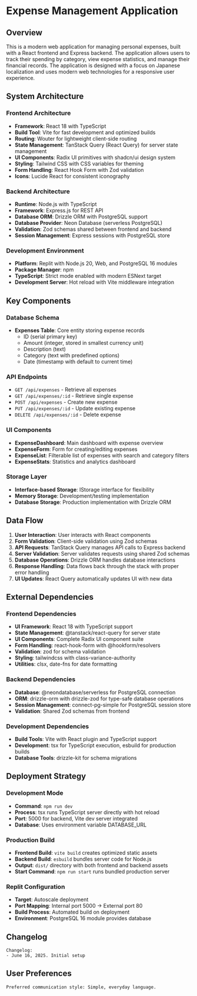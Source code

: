 # Expense Management Application

## Overview

This is a modern web application for managing personal expenses, built with a React frontend and Express backend. The application allows users to track their spending by category, view expense statistics, and manage their financial records. The application is designed with a focus on Japanese localization and uses modern web technologies for a responsive user experience.

## System Architecture

### Frontend Architecture
- **Framework**: React 18 with TypeScript
- **Build Tool**: Vite for fast development and optimized builds
- **Routing**: Wouter for lightweight client-side routing
- **State Management**: TanStack Query (React Query) for server state management
- **UI Components**: Radix UI primitives with shadcn/ui design system
- **Styling**: Tailwind CSS with CSS variables for theming
- **Form Handling**: React Hook Form with Zod validation
- **Icons**: Lucide React for consistent iconography

### Backend Architecture
- **Runtime**: Node.js with TypeScript
- **Framework**: Express.js for REST API
- **Database ORM**: Drizzle ORM with PostgreSQL support
- **Database Provider**: Neon Database (serverless PostgreSQL)
- **Validation**: Zod schemas shared between frontend and backend
- **Session Management**: Express sessions with PostgreSQL store

### Development Environment
- **Platform**: Replit with Node.js 20, Web, and PostgreSQL 16 modules
- **Package Manager**: npm
- **TypeScript**: Strict mode enabled with modern ESNext target
- **Development Server**: Hot reload with Vite middleware integration

## Key Components

### Database Schema
- **Expenses Table**: Core entity storing expense records
  - ID (serial primary key)
  - Amount (integer, stored in smallest currency unit)
  - Description (text)
  - Category (text with predefined options)
  - Date (timestamp with default to current time)

### API Endpoints
- `GET /api/expenses` - Retrieve all expenses
- `GET /api/expenses/:id` - Retrieve single expense
- `POST /api/expenses` - Create new expense
- `PUT /api/expenses/:id` - Update existing expense
- `DELETE /api/expenses/:id` - Delete expense

### UI Components
- **ExpenseDashboard**: Main dashboard with expense overview
- **ExpenseForm**: Form for creating/editing expenses
- **ExpenseList**: Filterable list of expenses with search and category filters
- **ExpenseStats**: Statistics and analytics dashboard

### Storage Layer
- **Interface-based Storage**: IStorage interface for flexibility
- **Memory Storage**: Development/testing implementation
- **Database Storage**: Production implementation with Drizzle ORM

## Data Flow

1. **User Interaction**: User interacts with React components
2. **Form Validation**: Client-side validation using Zod schemas
3. **API Requests**: TanStack Query manages API calls to Express backend
4. **Server Validation**: Server validates requests using shared Zod schemas
5. **Database Operations**: Drizzle ORM handles database interactions
6. **Response Handling**: Data flows back through the stack with proper error handling
7. **UI Updates**: React Query automatically updates UI with new data

## External Dependencies

### Frontend Dependencies
- **UI Framework**: React 18 with TypeScript support
- **State Management**: @tanstack/react-query for server state
- **UI Components**: Complete Radix UI component suite
- **Form Handling**: react-hook-form with @hookform/resolvers
- **Validation**: zod for schema validation
- **Styling**: tailwindcss with class-variance-authority
- **Utilities**: clsx, date-fns for date formatting

### Backend Dependencies
- **Database**: @neondatabase/serverless for PostgreSQL connection
- **ORM**: drizzle-orm with drizzle-zod for type-safe database operations
- **Session Management**: connect-pg-simple for PostgreSQL session store
- **Validation**: Shared Zod schemas from frontend

### Development Dependencies
- **Build Tools**: Vite with React plugin and TypeScript support
- **Development**: tsx for TypeScript execution, esbuild for production builds
- **Database Tools**: drizzle-kit for schema migrations

## Deployment Strategy

### Development Mode
- **Command**: `npm run dev`
- **Process**: tsx runs TypeScript server directly with hot reload
- **Port**: 5000 for backend, Vite dev server integrated
- **Database**: Uses environment variable DATABASE_URL

### Production Build
- **Frontend Build**: `vite build` creates optimized static assets
- **Backend Build**: `esbuild` bundles server code for Node.js
- **Output**: `dist/` directory with both frontend and backend assets
- **Start Command**: `npm run start` runs bundled production server

### Replit Configuration
- **Target**: Autoscale deployment
- **Port Mapping**: Internal port 5000 → External port 80
- **Build Process**: Automated build on deployment
- **Environment**: PostgreSQL 16 module provides database

## Changelog

```
Changelog:
- June 16, 2025. Initial setup
```

## User Preferences

```
Preferred communication style: Simple, everyday language.
```
